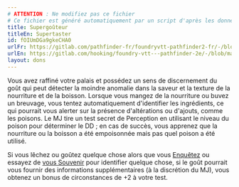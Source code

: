 ```yaml
---
# ATTENTION : Ne modifiez pas ce fichier
# Ce fichier est généré automatiquement par un script d'après les données du module Foundry VTT officiel et de sa traduction
title: Supergoûteur
titleEn: Supertaster
id: fOIUmDGa9gkeCHA0
urlFr: https://gitlab.com/pathfinder-fr/foundryvtt-pathfinder2-fr/-/blob/master/data/feats/fOIUmDGa9gkeCHA0.htm
urlEn: https://gitlab.com/hooking/foundry-vtt---pathfinder-2e/-/blob/master/packs/data/feats.db/supertaster.json
layout: dons
---
```

Vous avez raffiné votre palais et possédez un sens de discernement du goût qui peut détecter la moindre anomalie dans la saveur et la texture de la nourriture et de la boisson. Lorsque vous mangez de la nourriture ou buvez un breuvage, vous tentez automatiquement d'identifier les ingrédients, ce qui pourrait vous alerter sur la présence d'altérations ou d'ajouts, comme les poisons. Le MJ tire un test secret de Perception en utilisant le niveau du poison pour déterminer le DD ; en cas de succès, vous apprenez que la nourriture ou la boisson a été empoisonnée mais pas quel poison a été utilisé.

Si vous lêchez ou goûtez quelque chose alors que vous [Enquêtez](../actions/enquêter.md) ou essayez de [vous Souvenir](../actions/se-souvenir-connaissance.md) pour identifier quelque chose, si le goût pourrait vous fournir des informations supplémentaires (à la discrétion du MJ), vous obtenez un bonus de circonstances de +2 à votre test.

